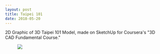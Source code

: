 ```yaml
---
layout: post
title: Taipei 101
date: 2018-05-20
---
```


2D Graphic of 3D Taipei 101 Model, made on SketchUp for Coursera's "3D CAD Fundamental Course."

<div class="blog-photos">
  <figure class="blog-item">
    <img class="blog-pic" src="https://user-images.githubusercontent.com/16715814/44865578-9521d000-ac37-11e8-9771-193636534843.png">
  </figure>
</div>
